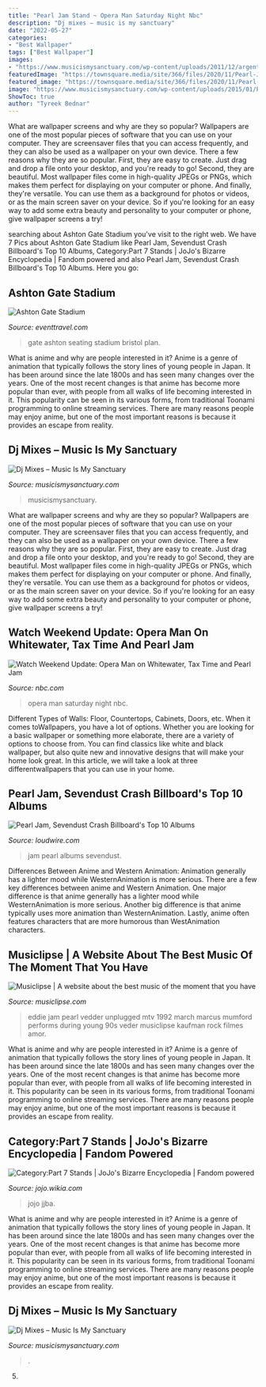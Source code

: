 ```yaml
---
title: "Pearl Jam Stand ~ Opera Man Saturday Night Nbc"
description: "Dj mixes – music is my sanctuary"
date: "2022-05-27"
categories:
- "Best Wallpaper"
tags: ["Best Wallpaper"]
images:
- "https://www.musicismysanctuary.com/wp-content/uploads/2011/12/argentina-mix-front-final.jpg"
featuredImage: "https://townsquare.media/site/366/files/2020/11/Pearl-Jam-Sevendust.jpg?w=1200&amp;h=0&amp;zc=1&amp;s=0&amp;a=t&amp;q=89"
featured_image: "https://townsquare.media/site/366/files/2020/11/Pearl-Jam-Sevendust.jpg?w=1200&amp;h=0&amp;zc=1&amp;s=0&amp;a=t&amp;q=89"
image: "https://www.musicismysanctuary.com/wp-content/uploads/2015/01/PP_GEENEUS-CRAZYD-FWD-©SBLOODWORTH277.jpg"
ShowToc: true
author: "Tyreek Bednar"
---
```



What are wallpaper screens and why are they so popular?
Wallpapers are one of the most popular pieces of software that you can use on your computer. They are screensaver files that you can access frequently, and they can also be used as a wallpaper on your own device. There a few reasons why they are so popular. First, they are easy to create. Just drag and drop a file onto your desktop, and you're ready to go! Second, they are beautiful. Most wallpaper files come in high-quality JPEGs or PNGs, which makes them perfect for displaying on your computer or phone. And finally, they're versatile. You can use them as a background for photos or videos, or as the main screen saver on your device. So if you're looking for an easy way to add some extra beauty and personality to your computer or phone, give wallpaper screens a try!

	

		
searching about Ashton Gate Stadium you've visit to the right web. We have 7 Pics about Ashton Gate Stadium like Pearl Jam, Sevendust Crash Billboard&#039;s Top 10 Albums, Category:Part 7 Stands | JoJo&#039;s Bizarre Encyclopedia | Fandom powered and also Pearl Jam, Sevendust Crash Billboard&#039;s Top 10 Albums. Here you go:
		
    
## Ashton Gate Stadium

<img loading=lazy src="https://www.eventtravel.com/upload/images/Seating Plans/Aston-Gate-Bristol-Bon-Jovi.jpg" onerror="this.onerror=null;this.src='https://tse1.mm.bing.net/th?id=OIP.UaHbRnQqeGNa1sKMv8t3cQHaFO&amp;pid=15.1';" alt="Ashton Gate Stadium">

_Source: eventtravel.com_

>gate ashton seating stadium bristol plan. 

	

What is anime and why are people interested in it?
Anime is a genre of animation that typically follows the story lines of young people in Japan. It has been around since the late 1800s and has seen many changes over the years. One of the most recent changes is that anime has become more popular than ever, with people from all walks of life becoming interested in it. This popularity can be seen in its various forms, from traditional Toonami programming to online streaming services. There are many reasons people may enjoy anime, but one of the most important reasons is because it provides an escape from reality.

    
## Dj Mixes – Music Is My Sanctuary

<img loading=lazy src="https://www.musicismysanctuary.com/wp-content/uploads/2011/12/argentina-mix-front-final.jpg" onerror="this.onerror=null;this.src='https://tse1.mm.bing.net/th?id=OIP.Jgwo32M_fB2Fjeea9BKBUAHaHa&amp;pid=15.1';" alt="Dj Mixes – Music Is My Sanctuary">

_Source: musicismysanctuary.com_

>musicismysanctuary. 

	

What are wallpaper screens and why are they so popular?
Wallpapers are one of the most popular pieces of software that you can use on your computer. They are screensaver files that you can access frequently, and they can also be used as a wallpaper on your own device. There a few reasons why they are so popular. First, they are easy to create. Just drag and drop a file onto your desktop, and you're ready to go! Second, they are beautiful. Most wallpaper files come in high-quality JPEGs or PNGs, which makes them perfect for displaying on your computer or phone. And finally, they're versatile. You can use them as a background for photos or videos, or as the main screen saver on your device. So if you're looking for an easy way to add some extra beauty and personality to your computer or phone, give wallpaper screens a try!

    
## Watch Weekend Update: Opera Man On Whitewater, Tax Time And Pearl Jam

<img loading=lazy src="http://www.nbc.com/sites/nbcunbc/files/files/images/2016/4/09/c708f5a0039c20872c65394b97965cfe_e11237074cd7606627767af6df3ec4cd_0.jpg" onerror="this.onerror=null;this.src='https://tse2.mm.bing.net/th?id=OIP.P2BBmLAfXCiIIZzpi822iwHaEK&amp;pid=15.1';" alt="Watch Weekend Update: Opera Man on Whitewater, Tax Time and Pearl Jam">

_Source: nbc.com_

>opera man saturday night nbc. 

	

Different Types of Walls: Floor, Countertops, Cabinets, Doors, etc.
When it comes toWallpapers, you have a lot of options. Whether you are looking for a basic wallpaper or something more elaborate, there are a variety of options to choose from. You can find classics like white and black wallpaper, but also quite new and innovative designs that will make your home look great. In this article, we will take a look at three differentwallpapers that you can use in your home.

    
## Pearl Jam, Sevendust Crash Billboard&#039;s Top 10 Albums

<img loading=lazy src="https://townsquare.media/site/366/files/2020/11/Pearl-Jam-Sevendust.jpg?w=1200&amp;h=0&amp;zc=1&amp;s=0&amp;a=t&amp;q=89" onerror="this.onerror=null;this.src='https://tse1.mm.bing.net/th?id=OIP.Ik-uE7FOGQ9T1Xq4MfI7ZQHaE8&amp;pid=15.1';" alt="Pearl Jam, Sevendust Crash Billboard&#039;s Top 10 Albums">

_Source: loudwire.com_

>jam pearl albums sevendust. 

	

Differences Between Anime and Western Animation: Animation generally has a lighter mood while WesternAnimation is more serious.
There are a few key differences between anime and Western Animation. One major difference is that anime generally has a lighter mood while WesternAnimation is more serious. Another big difference is that anime typically uses more animation than WesternAnimation. Lastly, anime often features characters that are more humorous than WestAnimation characters.

    
## Musiclipse | A Website About The Best Music Of The Moment That You Have

<img loading=lazy src="http://www.musiclipse.com/wp-content/uploads/2013/08/eddie-vedder-pearl-jam.jpg" onerror="this.onerror=null;this.src='https://tse3.mm.bing.net/th?id=OIP.DrXOLeuwN0QFXK5BRT5_7wHaLA&amp;pid=15.1';" alt="Musiclipse | A website about the best music of the moment that you have">

_Source: musiclipse.com_

>eddie jam pearl vedder unplugged mtv 1992 march marcus mumford performs during young 90s veder musiclipse kaufman rock filmes amor. 

	

What is anime and why are people interested in it?
Anime is a genre of animation that typically follows the story lines of young people in Japan. It has been around since the late 1800s and has seen many changes over the years. One of the most recent changes is that anime has become more popular than ever, with people from all walks of life becoming interested in it. This popularity can be seen in its various forms, from traditional Toonami programming to online streaming services. There are many reasons people may enjoy anime, but one of the most important reasons is because it provides an escape from reality.

    
## Category:Part 7 Stands | JoJo&#039;s Bizarre Encyclopedia | Fandom Powered

<img loading=lazy src="http://vignette3.wikia.nocookie.net/jjba/images/5/58/TuskAct1color.png/revision/latest?cb=20140813205839" onerror="this.onerror=null;this.src='https://tse3.mm.bing.net/th?id=OIP.WVW87xvO1DgbvGf0RKw2IQHaIO&amp;pid=15.1';" alt="Category:Part 7 Stands | JoJo&#039;s Bizarre Encyclopedia | Fandom powered">

_Source: jojo.wikia.com_

>jojo jjba. 

	

What is anime and why are people interested in it?
Anime is a genre of animation that typically follows the story lines of young people in Japan. It has been around since the late 1800s and has seen many changes over the years. One of the most recent changes is that anime has become more popular than ever, with people from all walks of life becoming interested in it. This popularity can be seen in its various forms, from traditional Toonami programming to online streaming services. There are many reasons people may enjoy anime, but one of the most important reasons is because it provides an escape from reality.

    
## Dj Mixes – Music Is My Sanctuary

<img loading=lazy src="https://www.musicismysanctuary.com/wp-content/uploads/2015/01/PP_GEENEUS-CRAZYD-FWD-©SBLOODWORTH277.jpg" onerror="this.onerror=null;this.src='https://tse1.mm.bing.net/th?id=OIP.5CVW7C5d_brj5ko1uEk7ugHaE8&amp;pid=15.1';" alt="Dj Mixes – Music Is My Sanctuary">

_Source: musicismysanctuary.com_

>. 

	

5.


